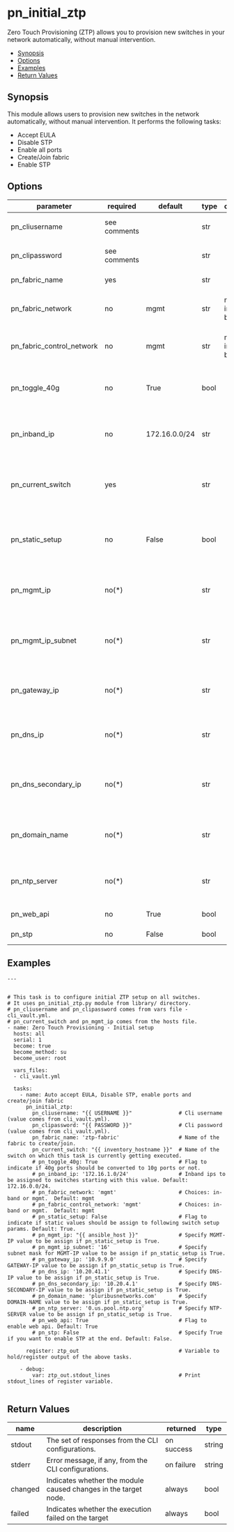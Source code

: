 # pn_initial_ztp

 Zero Touch Provisioning (ZTP) allows you to provision new switches in your network automatically, without manual intervention.

 - [Synopsis](#synopsis)
 - [Options](#options)
 - [Examples](#examples)
 - [Return Values](#return-values)

## Synopsis

  This module allows users to provision new switches in the network automatically, without manual intervention. It performs the following tasks:
  
- Accept EULA
- Disable STP 
- Enable all ports
- Create/Join fabric
- Enable STP
      
## Options

| parameter        | required       | default       | type        | choices       | comments                                                   |
|------------------|----------------|---------------|-------------|---------------|------------------------------------------------------------|
| pn_cliusername   | see comments   |               | str         |               | Provide login username if user is not root.                |
| pn_clipassword   | see comments   |               | str         |               | Provide login password if user is not root.                |
| pn_fabric\_name   | yes            |               | str         |               | Specify name of the fabric.                                |
| pn_fabric\_network| no             | mgmt          | str         | mgmt, in-band | Specify fabric network as either mgmt or in-band.          |
| pn_fabric\_control\_network| no     | mgmt          | str         | mgmt, in-band | Specify fabric control network as either mgmt or in-band.  |
| pn_toggle\_40g    | no             | True          | bool        |               | Flag to indicate if 40g ports should be converted to 10g ports.|
| pn_inband\_ip     | no             | 172.16.0.0/24 | str         |               | Inband IPs to be assigned to switches starting with this value.|
| pn_current\_switch| yes            |               | str         |               | Name of the switch on which this task is currently getting executed.|
| pn_static\_setup  | no             | False         | bool        |               | Flag to indicate if static values should be assigned to the switch setup parameters(\*).|
| pn_mgmt\_ip       | no(\*)         |         | str         |               | Specify mgmt IP value to be assigned if pn_static\_setup is True.|
| pn_mgmt\_ip\_subnet| no(\*)        |         | str         |               | Specify subnet mask of mgmt IP to be assigned if pn_static\_setup is True.|
| pn_gateway\_ip  | no(\*) |  | str |   |Specify the gateway IP to be assigned if `pn_static_setup` is True. |
| pn_dns\_ip | no(\*) |  | str | | Specify the DNS IP to be assigned if `pn_static_setup` is True. |
| pn_dns\_secondary\_ip | no(\*) |  | str | | Specify the Secondary DNS IP to be assigned if pn_static\_setup is True. |
| pn_domain\_name | no(\*) |  | str | | Specify the domain name to be assigned if pn_static\_setup is True. |
| pn_ntp\_server | no(\*) | | str | | Specify the NTP server to be assigned if pn_static\_setup is True. |
| pn_web\_api | no | True | bool | | Flag to enable web api. |
| pn_stp | no | False | bool | | Flag to enable STP at the end. |



## Examples

```
---


# This task is to configure initial ZTP setup on all switches.
# It uses pn_initial_ztp.py module from library/ directory.
# pn_cliusername and pn_clipassword comes from vars file - cli_vault.yml.
# pn_current_switch and pn_mgmt_ip comes from the hosts file.
- name: Zero Touch Provisioning - Initial setup
  hosts: all
  serial: 1
  become: true
  become_method: su
  become_user: root

  vars_files:
  - cli_vault.yml

  tasks:
    - name: Auto accept EULA, Disable STP, enable ports and create/join fabric
      pn_initial_ztp:
        pn_cliusername: "{{ USERNAME }}"               # Cli username (value comes from cli_vault.yml).
        pn_clipassword: "{{ PASSWORD }}"               # Cli password (value comes from cli_vault.yml).
        pn_fabric_name: 'ztp-fabric'                   # Name of the fabric to create/join.
        pn_current_switch: "{{ inventory_hostname }}"  # Name of the switch on which this task is currently getting executed.
        # pn_toggle_40g: True                          # Flag to indicate if 40g ports should be converted to 10g ports or not.
        # pn_inband_ip: '172.16.1.0/24'                # Inband ips to be assigned to switches starting with this value. Default: 172.16.0.0/24.
        # pn_fabric_network: 'mgmt'                    # Choices: in-band or mgmt.  Default: mgmt
        # pn_fabric_control_network: 'mgmt'            # Choices: in-band or mgmt.  Default: mgmt
        # pn_static_setup: False                       # Flag to indicate if static values should be assign to following switch setup params. Default: True.
        # pn_mgmt_ip: "{{ ansible_host }}"             # Specify MGMT-IP value to be assign if pn_static_setup is True.
        # pn_mgmt_ip_subnet: '16'                      # Specify subnet mask for MGMT-IP value to be assign if pn_static_setup is True.
        # pn_gateway_ip: '10.9.9.0'                    # Specify GATEWAY-IP value to be assign if pn_static_setup is True.
        # pn_dns_ip: '10.20.41.1'                      # Specify DNS-IP value to be assign if pn_static_setup is True.
        # pn_dns_secondary_ip: '10.20.4.1'             # Specify DNS-SECONDARY-IP value to be assign if pn_static_setup is True.
        # pn_domain_name: 'pluribusnetworks.com'       # Specify DOMAIN-NAME value to be assign if pn_static_setup is True.
        # pn_ntp_server: '0.us.pool.ntp.org'           # Specify NTP-SERVER value to be assign if pn_static_setup is True.
        # pn_web_api: True                             # Flag to enable web api. Default: True
        # pn_stp: False                                # Specify True if you want to enable STP at the end. Default: False.

      register: ztp_out                                # Variable to hold/register output of the above tasks.

    - debug:
        var: ztp_out.stdout_lines                      # Print stdout_lines of register variable.
  
```

## Return Values

| name | description | returned | type |
|--------|------------|----------|---------|
| stdout | The set of responses from the CLI configurations. | on success | string |
| stderr | Error message, if any, from the CLI configurations. | on failure | string |
| changed | Indicates whether the module caused changes in the target node.| always | bool |
| failed | Indicates whether the execution failed on the target | always | bool |
